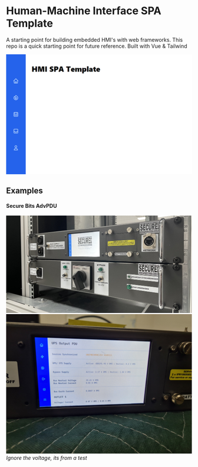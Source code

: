 # Human-Machine Interface SPA Template
A starting point for building embedded HMI's with web frameworks. This repo is a quick starting point for future reference. Built with Vue & Tailwind

![](docs/basic.png)

## Examples
#### Secure Bits AdvPDU
![](docs/example-pdu-2.jpg)  
![](docs/example-pdu.jpg)  
*Ignore the voltage, its from a test*
